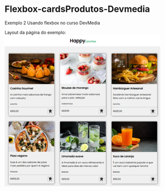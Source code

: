 # Flexbox-cardsProdutos-Devmedia

Exemplo 2 Usando flexbox no curso DevMedia<br>

Layout da página do exemplo:<br>
<img src="/img/layout.png">